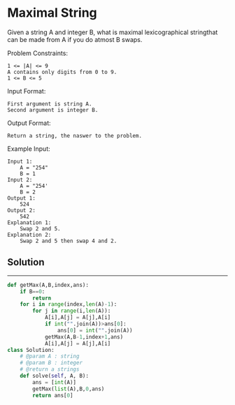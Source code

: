 <h1>Maximal String</h1>

<p>
Given a string A and integer B, what is maximal lexicographical stringthat can be made from A if you do atmost B swaps.

Problem Constraints:

    1 <= |A| <= 9
    A contains only digits from 0 to 9.
    1 <= B <= 5
Input Format:

    First argument is string A.
    Second argument is integer B.
    
Output Format:

    Return a string, the naswer to the problem.
    
Example Input:

    Input 1:
        A = "254"
        B = 1
    Input 2:
        A = "254'
        B = 2
    Output 1:
        524
    Output 2:
        542
    Explanation 1:
        Swap 2 and 5.
    Explanation 2:
        Swap 2 and 5 then swap 4 and 2.
</p>

<h2>Solution</h2>

***

```python
def getMax(A,B,index,ans):
    if B==0:
        return
    for i in range(index,len(A)-1):
        for j in range(i,len(A)):
            A[i],A[j] = A[j],A[i]
            if int("".join(A))>ans[0]:
                ans[0] = int("".join(A))
            getMax(A,B-1,index+1,ans)
            A[i],A[j] = A[j],A[i]
class Solution:
    # @param A : string
    # @param B : integer
    # @return a strings
    def solve(self, A, B):
        ans = [int(A)]
        getMax(list(A),B,0,ans)
        return ans[0]
```
